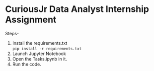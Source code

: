 # CuriousJr Data Analyst Internship Assignment

Steps-

1. Install the requirements.txt <br>
   ``` pip install -r requirements.txt ```
2. Launch Jupyter Notebook
3. Open the Tasks.ipynb in it.
4. Run the code.
